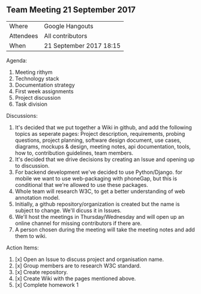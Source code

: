 ## Team Meeting 21 September 2017

| | |
|-|-|
| Where | Google Hangouts |
| Attendees | All contributors |
| When | 21 September 2017 18:15 |

Agenda:
1. Meeting rithym
1. Technology stack
1. Documentation strategy
1. First week assignments
1. Project discussion
1. Task division

Discussions: 
1. It's decided that we put together a Wiki in github, and add the following topics as seperate pages:
	Project description, requirements, probing questions, project planning, software design document, use cases, diagrams, mockups & design, meeting notes, api documentation, tools, how to, contribution guidelines, team members.
1. It's decided that we drive decisions by creating an Issue and opening up to discussion.
1. For backend development we've decided to use Python/Django. for mobile we want to use web-packaging with phoneGap, but this is conditional that we're allowed to use these packages. 
1. Whole team will research W3C, to get a better understanding of web annotation model.
1. Initially, a github repository/organization is created but the name is subject to change. We'll dicuss it in Issues.
1. We'll host the meetings in Thursday/Wednesday and will open up an online channel for missing contributors if there are. 
1. A person chosen during the meeting will take the meeting notes and add them to wiki.

Action Items:
1. [x] Open an Issue to discuss project and organisation name.
1. [x] Group members are to research W3C standard.
1. [x] Create repository.
1. [x] Create Wiki with the pages mentioned above.
1. [x] Complete homework 1